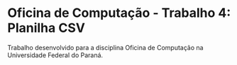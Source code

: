 # Oficina de Computação - Trabalho 4: Planilha CSV

Trabalho desenvolvido para a disciplina Oficina de Computação na Universidade Federal do Paraná.
